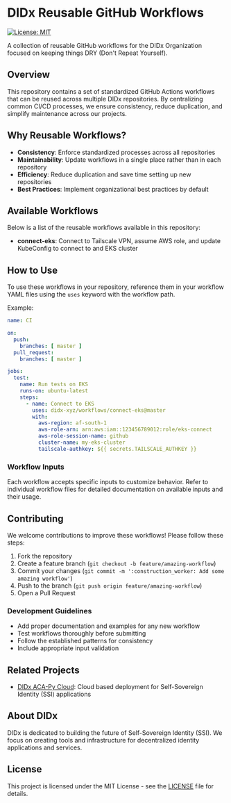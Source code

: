 # DIDx Reusable GitHub Workflows

[![License: MIT](https://img.shields.io/badge/License-MIT-yellow.svg)](https://opensource.org/licenses/MIT)

A collection of reusable GitHub workflows for the DIDx Organization focused on keeping things DRY (Don't Repeat Yourself).

## Overview

This repository contains a set of standardized GitHub Actions workflows that can be reused across multiple DIDx
repositories. By centralizing common CI/CD processes, we ensure consistency, reduce duplication, and simplify maintenance
across our projects.

## Why Reusable Workflows?

- **Consistency**: Enforce standardized processes across all repositories
- **Maintainability**: Update workflows in a single place rather than in each repository
- **Efficiency**: Reduce duplication and save time setting up new repositories
- **Best Practices**: Implement organizational best practices by default

## Available Workflows

Below is a list of the reusable workflows available in this repository:

- **connect-eks**: Connect to Tailscale VPN, assume AWS role, and update KubeConfig to connect to and EKS cluster

## How to Use

To use these workflows in your repository, reference them in your workflow YAML files using the `uses` keyword with the
workflow path.

Example:

```yaml
name: CI

on:
  push:
    branches: [ master ]
  pull_request:
    branches: [ master ]

jobs:
  test:
    name: Run tests on EKS
    runs-on: ubuntu-latest
    steps:
      - name: Connect to EKS
        uses: didx-xyz/workflows/connect-eks@master
        with:
          aws-region: af-south-1
          aws-role-arn: arn:aws:iam::123456789012:role/eks-connect
          aws-role-session-name: github
          cluster-name: my-eks-cluster
          tailscale-authkey: ${{ secrets.TAILSCALE_AUTHKEY }}
```

### Workflow Inputs

Each workflow accepts specific inputs to customize behavior. Refer to individual workflow files for detailed
documentation on available inputs and their usage.

## Contributing

We welcome contributions to improve these workflows! Please follow these steps:

1. Fork the repository
2. Create a feature branch (`git checkout -b feature/amazing-workflow`)
3. Commit your changes (`git commit -m ':construction_worker: Add some amazing workflow'`)
4. Push to the branch (`git push origin feature/amazing-workflow`)
5. Open a Pull Request

### Development Guidelines

- Add proper documentation and examples for any new workflow
- Test workflows thoroughly before submitting
- Follow the established patterns for consistency
- Include appropriate input validation

## Related Projects

- [DIDx ACA-Py Cloud](https://github.com/didx-xyz/acapy-cloud): Cloud based deployment for Self-Sovereign Identity (SSI)
applications

## About DIDx

DIDx is dedicated to building the future of Self-Sovereign Identity (SSI). We focus on creating tools and infrastructure
for decentralized identity applications and services.

## License

This project is licensed under the MIT License - see the [LICENSE](./LICENSE) file for details.
